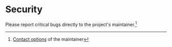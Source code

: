 # Security

Please report critical bugs directly to the project's maintainer.[^1]

[^1]: [Contact options](https://konstantintutsch.com/#contact) of the maintainer
